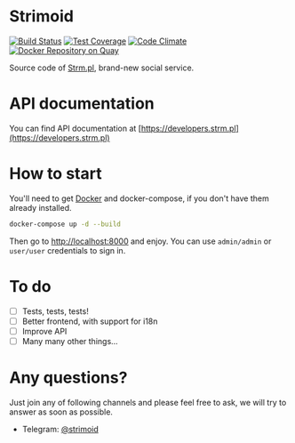 Strimoid
========

[![Build Status](https://semaphoreci.com/api/v1/strimoid/strimoid/branches/develop/shields_badge.svg)](https://semaphoreci.com/strimoid/strimoid) [![Test Coverage](https://codeclimate.com/github/Strimoid/Strimoid/badges/coverage.svg)](https://codeclimate.com/github/Strimoid/Strimoid) [![Code Climate](https://codeclimate.com/github/Strimoid/Strimoid/badges/gpa.svg)](https://codeclimate.com/github/Strimoid/Strimoid) [![Docker Repository on Quay](https://quay.io/repository/strimoid/strimoid/status "Docker Repository on Quay")](https://quay.io/repository/strimoid/strimoid)

Source code of [Strm.pl](https://strm.pl), brand-new social service.

API documentation
========
You can find API documentation at [https://developers.strm.pl](https://developers.strm.pl)

How to start
========
You'll need to get [Docker](https://www.docker.com/products/overview) and docker-compose, if you don't have them already installed.

```bash
docker-compose up -d --build
```

Then go to [http://localhost:8000](http://localhost:8000) and enjoy.
You can use `admin/admin` or `user/user` credentials to sign in.

To do
========
* [ ] Tests, tests, tests!
* [ ] Better frontend, with support for i18n
* [ ] Improve API
* [ ] Many many other things...

Any questions?
========
Just join any of following channels and please feel free to ask, we will try to answer as soon as possible.

* Telegram: [@strimoid](tg://resolve?domain=strimoid)
